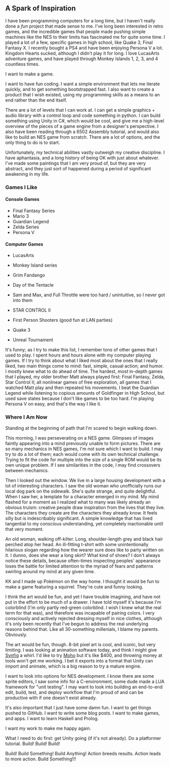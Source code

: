 ## A Spark of Inspiration

I have been programming computers for a long time, but I haven't really done a *fun* project that made sense to me. I've long been interested in retro games, and the incredible games that people made pushing simple machines like the NES to their limits has fascinated me for quite some time. I played a lot of a few, specific games in high school, like Quake 3, Final Fantasy X. I recently bought a PS4 and have been enjoying Persona V a lot. Kingdom Hearts sucked, although I didn't play it for long. I love LucasArts adventure games, and have played through Monkey Islands 1, 2, 3, and 4 countless times.

I want to make a game.

I want to have fun coding. I want a simple environment that lets me iterate quickly, and to get something bootstrapped fast. I also want to create a product that I wish existed, using my programming skills as a means to an end rather than the end itself. 

There are a lot of levels that I can work at. I can get a simple graphics + audio library with a control loop and code something in python. I can build something using Unity in C#, which would be cool, and give me a high-level overview of the pieces of a game engine from a designer's perspective. I also have been reading through a 6502 Assembly tutorial, and would also like to build an NES game from scratch. There are a lot of options, and the only thing to do is to start.

Unfortunately, my technical abilities vastly outweigh my creative discipline. I have aphantasia, and a long history of being OK with just about whatever. I've made some paintings that I am very proud of, but they are very abstract, and they just sort of happened during a period of significant awakening in my life.

### Games I Like

#### Console Games

* Final Fantasy Series
* Mario 3
* Guardian Legend
* Zelda Series
* Persona V

#### Computer Games

* LucasArts
 * Monkey Island series
 * Grim Fandango
 * Day of the Tentacle
 * Sam and Max, and Full Throttle were too hard / unintuitive, so I never got into them
* STAR CONTROL II

* First Person Shooters (good fun at LAN parties)
 * Quake 3
 * Unreal Tournament


It's funny; as I try to make this list, I remember tons of other games that I used to play. I spent hours and hours alone with my computer playing games. If I try to think about what I liked most about the ones that I really liked, two main things come to mind: fast, simple, casual action; and humor. I mostly knew what to do ahead of time. The hardest, most in-depth games that I played, my older brother Matt always played first: Final Fantasy, Zelda, Star Control II; all nonlinear games of free exploration, all games that I watched Matt play and then repeated his movements. I beat the Guardian Legend while listening to copious amounts of Goldfinger in High School, but used save states because I don't like games to be too hard. I'm playing Persona V on easy, and that's the way I like it. 

### Where I Am Now

Standing at the beginning of path that I'm scared to begin walking down.

This morning, I was perseverating on a NES game. Glimpses of images faintly appearing into a mind previously unable to form pictures. There are so many mechanics in NES games, I'm not sure which I want to build. I may try to do a lot of them; each would  come with its own technical challenge. Trying to fit the code for  multiple into the size of a single ROM would be its own unique problem. If I see similarities in the code, I may find crossovers between mechanics.

Then I looked out the window. We live in a large housing development with a lot of interesting characters. I saw the old woman who unofficially runs our local dog park on the sidewalk. She's quite strange, and quite delightful. When I saw her, a template for a character emerged in my mind. My mind flashed for a moment as I realized what to many was likely already an obvious truism: creative people draw inspiration from the lives that they live. The characters they create are the characters they already know. It feels silly but is indescribably significant. A simple knowledge that has lived tangential to my conscious understanding, yet completely inactionable until that very moment.

An old woman, walking off-kilter. Long, shoulder-length grey and black hair perched atop her head. An ill-fitting t-shirt with some unintentionally hilarious slogan regarding how the wearer sure does like to party written on it. I dunno, does she wear a long skirt? What kind of shoes? I don't always notice these details, because often-times inspecting peoples' appearance loses the battle for limited attention to the myriad of fears and patterns swirling around my mind at any given time.

KK and I made up Pokémon on the way home. I thought it would be fun to make a game featuring a squirrel. They're cute and funny looking.

I think the art would be fun, and yet I have trouble imagining, and have not put in the effort to be much of a drawer. I have told myself it's because I'm colorblind (I'm only partly red-green colorblind. I wish I knew what the real term for that was), and therefore was incapable of pairing colors. I very consciously and actively rejected dressing myself in nice clothes, although it's only been recently that I've begun to address the real underlying reasons behind that. Like all 30-something millenials, I blame my parents. Obviously.

The art would be fun, though. 8-bit pixel art is cool, and iconic, but very limiting. I was looking at animation software today, and think I might give [Synfig](http://www.synfig.org) a whirl. I'd like to try [Moho](https://my.smithmicro.com/anime-studio-pro-debut-compare-versions.html) but it's like $400, and throwing money at tools won't get me working. I bet it exports into a format that Unity can import and animate, which is a big reason to try a mature engine. 

I want to look into options for NES development. I know there are some sprite editors, I saw some info for a C-environment, some dude made a LUA framework for "unit testing". I may want to look into building an end-to-end edit, build, test, and deploy workflow that I'm proud of and can be productive with if one doesn't exist already.

It's also important that I just have some damn fun. I want to get things pushed to GitHub. I want to write some blog posts. I want to make games, and apps. I want to learn Haskell and Prolog.

I want my work to make me happy again.

What I need to do first: get Unity going (if it's not already). Do a platformer tutorial. Build! Build! Build!

Build! Build Something! Build Anything! Action breeds results. Action leads to more action. Build Something!!!

